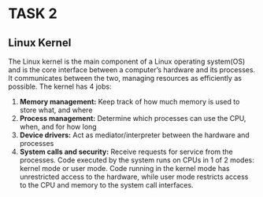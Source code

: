 # TASK 2
## Linux Kernel
The Linux kernel is the main component of a Linux operating system(OS) and is the core interface between a computer’s hardware and its processes. It communicates between the two, managing resources as efficiently as possible.
The kernel has 4 jobs:
1.  **Memory management:** Keep track of how much memory is used to store what, and where
2.  **Process management:** Determine which processes can use the CPU, when, and for how long
3.  **Device drivers:** Act as mediator/interpreter between the hardware and processes
4.  **System calls and security:** Receive requests for service from the processes.
Code executed by the system runs on CPUs in 1 of 2 modes: kernel mode or user mode. Code running in the kernel mode has unrestricted access to the hardware, while user mode restricts access to the CPU and memory to the system call interfaces.
